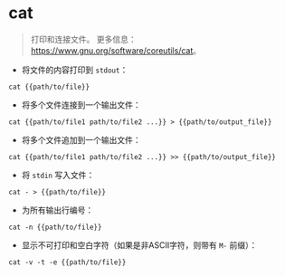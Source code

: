 # cat

> 打印和连接文件。
> 更多信息：<https://www.gnu.org/software/coreutils/cat>。

- 将文件的内容打印到 `stdout`：

`cat {{path/to/file}}`

- 将多个文件连接到一个输出文件：

`cat {{path/to/file1 path/to/file2 ...}} > {{path/to/output_file}}`

- 将多个文件追加到一个输出文件：

`cat {{path/to/file1 path/to/file2 ...}} >> {{path/to/output_file}}`

- 将 `stdin` 写入文件：

`cat - > {{path/to/file}}`

- 为所有输出行编号：

`cat -n {{path/to/file}}`

- 显示不可打印和空白字符（如果是非ASCII字符，则带有 `M-` 前缀）：

`cat -v -t -e {{path/to/file}}`